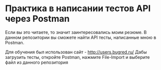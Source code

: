 # Практика в написании тестов API через Postman

Если вы это читаете, то значит заинтересовались моим резюме. 
В данном репозитории вы сможете найти API тесты, написанные мною в Postman.

Для обучения был использован сайт - http://users.bugred.ru/
Дабы загрузить тесты, откройте Postman, нажмите File-Import и выберите файл из данного репозитория
